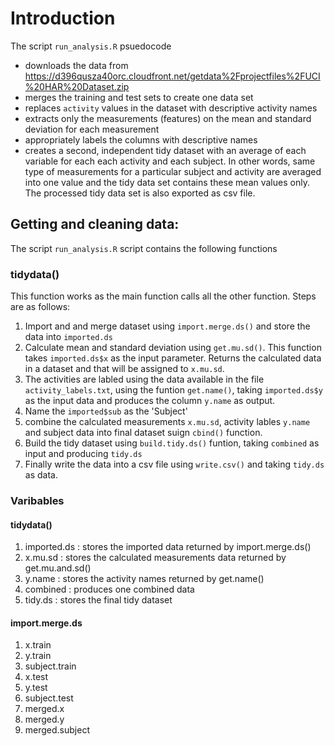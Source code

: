 # Introduction

The script `run_analysis.R` psuedocode 
- downloads the data from
  https://d396qusza40orc.cloudfront.net/getdata%2Fprojectfiles%2FUCI%20HAR%20Dataset.zip
- merges the training and test sets to create one data set
- replaces `activity` values in the dataset with descriptive activity names
- extracts only the measurements (features) on the mean and standard deviation
  for each measurement
- appropriately labels the columns with descriptive names
- creates a second, independent tidy dataset with an average of each variable
  for each each activity and each subject. In other words, same type of
  measurements for a particular subject and activity are averaged into one value
  and the tidy data set contains these mean values only. The processed tidy data
  set is also exported as csv file.
  

## Getting and cleaning data:
The script `run_analysis.R` script contains the following functions
### tidydata()
  This function works as the main function calls all the other function. Steps are as follows:
  1. Import and and merge dataset using `import.merge.ds()` and store the data into `imported.ds`
  2. Calculate mean and standard deviation using `get.mu.sd()`. This function takes `imported.ds$x` as the input parameter. Returns the calculated data in a dataset and that will be assigned to `x.mu.sd`.
  3. The activities are labled using the data available in the file `activity_labels.txt`, using the funtion `get.name()`, taking `imported.ds$y` as the input data and produces the column  `y.name` as output.
  4. Name the `imported$sub` as the 'Subject'
  5. combine the calculated measurements `x.mu.sd`, activity lables `y.name` and subject data into final dataset suign `cbind()` function.
  6.  Build the tidy dataset using `build.tidy.ds()` funtion, taking `combined` as input and producing `tidy.ds`
  7.  Finally write the data into a csv file using `write.csv()` and taking `tidy.ds` as data.

### Varibables 
#### tidydata()
  1. imported.ds : stores the imported data returned by import.merge.ds()
  2. x.mu.sd : stores the calculated measurements data returned by get.mu.and.sd() 
  3. y.name : stores the activity names returned by get.name()
  4. combined : produces one combined data
  5. tidy.ds : stores the final tidy dataset

#### import.merge.ds
  1. x.train
  2. y.train
  3. subject.train
  4. x.test
  5. y.test
  6. subject.test
  7. merged.x
  8. merged.y
  9. merged.subject




